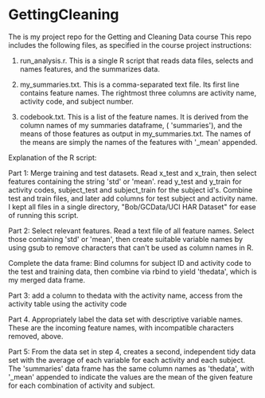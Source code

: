 # GettingCleaning
The is my project repo for the Getting and Cleaning Data course
This repo includes the following files, as specified in the course project instructions:

1. run_analysis.r. This is a single R script that reads data files, selects and names features, and the summarizes data.

2. my_summaries.txt.  This is a comma-separated text file. Its first line contains feature names.  The rightmost three columns are activity name, activity code, and subject number. 

3. codebook.txt.  This is a list of the feature names. It is derived from the column names of my summaries dataframe,  ( 'summaries'), and the means of those features as output in my_summaries.txt.  The names of the means are simply the names of the features with '_mean' appended.


Explanation of the R script:

 Part 1: Merge training and test datasets.
 Read x_test and x_train, then select features containing the string 'std' or 'mean'.  read y_test and y_train for activity codes, subject_test and subject_train for  the subject id's. 
 Combine test and train files, and later add columns for test subject and activity name. I kept all files in a single directory, "Bob/GCData/UCI HAR Dataset" for ease of running this script.

 Part 2: Select relevant features.
 Read a text file of all feature names. Select those containing 'std' or 'mean', then create suitable variable names by using gsub to remove characters that can't be used as column names in R.

 Complete the data frame: 
 Bind columns for subject ID and activity code to the test and training data, then combine via rbind to yield 'thedata', which is my merged data frame.

 Part 3: add a column to thedata with the activity name, access from the activity table using the activity code

 Part 4.  Appropriately label the data set with descriptive variable names. These are the incoming feature names, with incompatible characters removed, above.

 Part 5:  From the data set in step 4, creates a second, independent tidy data set with the average of each variable for each activity and each subject. The 'summaries' data frame has the same column names as 'thedata', with '_mean' appended to indicate the values are the mean of the given feature for each combination of activity and subject.
